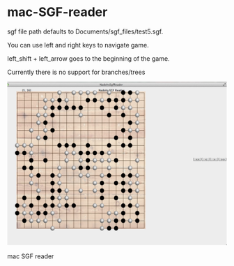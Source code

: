 mac-SGF-reader
==============

sgf file path defaults to Documents/sgf_files/test5.sgf.

You can use left and right keys to navigate game.

left_shift + left_arrow goes to the beginning of the game.

Currently there is no support for branches/trees

![ScreenShot](/mac_sgf_reader.png)

mac SGF reader
